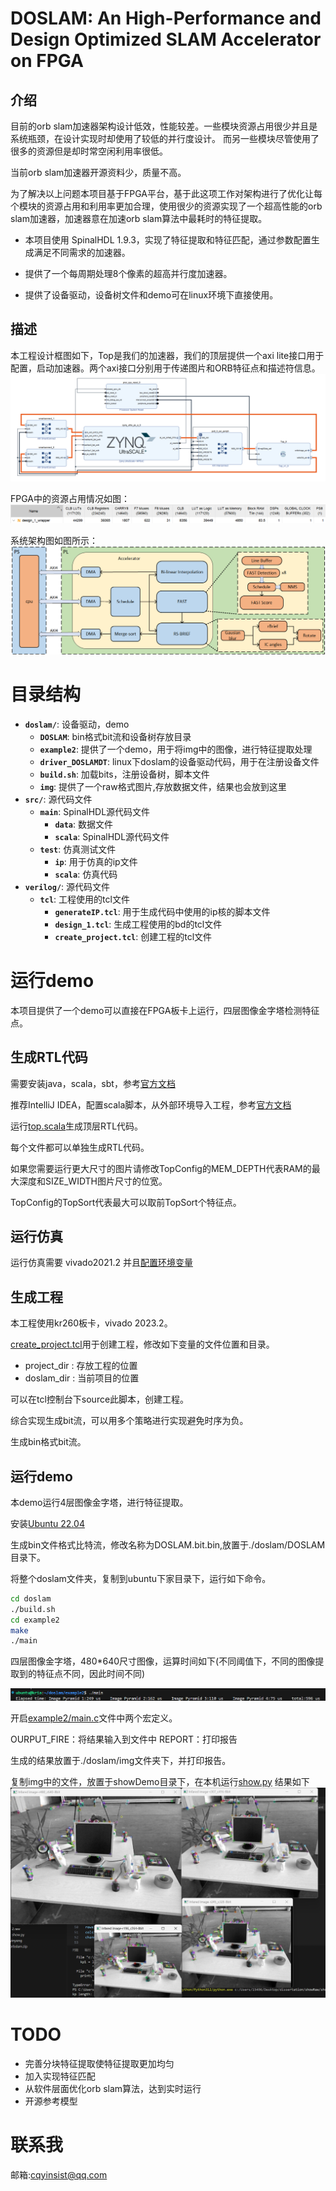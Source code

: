 # DOSLAM: An High-Performance and Design Optimized SLAM Accelerator on FPGA

## 介绍
目前的orb slam加速器架构设计低效，性能较差。一些模块资源占用很少并且是系统瓶颈，在设计实现时却使用了较低的并行度设计。
而另一些模块尽管使用了很多的资源但是却时常空闲利用率很低。

当前orb slam加速器开源资料少，质量不高。

为了解决以上问题本项目基于FPGA平台，基于此这项工作对架构进行了优化让每个模块的资源占用和利用率更加合理，使用很少的资源实现了一个超高性能的orb slam加速器，加速器意在加速orb slam算法中最耗时的特征提取。

- 本项目使用 SpinalHDL 1.9.3，实现了特征提取和特征匹配，通过参数配置生成满足不同需求的加速器。

- 提供了一个每周期处理8个像素的超高并行度加速器。

- 提供了设备驱动，设备树文件和demo可在linux环境下直接使用。

## 描述

本工程设计框图如下，Top是我们的加速器，我们的顶层提供一个axi lite接口用于配置，启动加速器。两个axi接口分别用于传递图片和ORB特征点和描述符信息。
![img.png](img/img6.png)

FPGA中的资源占用情况如图：
![img.png](img/img1.png)

系统架构图如图所示：
![img.png](img/img4.png)

# 目录结构

- **`doslam/`**: 设备驱动，demo
    - **`DOSLAM`**: bin格式bit流和设备树存放目录
    - **`example2`**: 提供了一个demo，用于将img中的图像，进行特征提取处理
    - **`driver_DOSLAMDT`**: linux下doslam的设备驱动代码，用于在注册设备文件
    - **`build.sh`**: 加载bits，注册设备树，脚本文件
    - **`img`**: 提供了一个raw格式图片,存放数据文件，结果也会放到这里
- **`src/`**: 源代码文件
    - **`main`**: SpinalHDL源代码文件
      - **`data`**: 数据文件
      - **`scala`**: SpinalHDL源代码文件
    - **`test`**: 仿真测试文件
      - **`ip`**: 用于仿真的ip文件
      - **`scala`**: 仿真代码
- **`verilog/`**: 源代码文件
    - **`tcl`**: 工程使用的tcl文件
      - **`generateIP.tcl`**: 用于生成代码中使用的ip核的脚本文件
      - **`design_1.tcl`**: 生成工程使用的bd的tcl文件
      - **`create_project.tcl`**: 创建工程的tcl文件

# 运行demo

本项目提供了一个demo可以直接在FPGA板卡上运行，四层图像金字塔检测特征点。

## 生成RTL代码

需要安装java，scala，sbt，参考[官方文档](https://spinalhdl.github.io/SpinalDoc-RTD/zh_CN/SpinalHDL/Getting%20Started/Install%20and%20setup.html)

推荐IntelliJ IDEA，配置scala脚本，从外部环境导入工程，参考[官方文档](https://spinalhdl.github.io/SpinalDoc-RTD/zh_CN/SpinalHDL/Getting%20Started/IntelliJ.html)

运行[top.scala](./src/main/scala/top.scala)生成顶层RTL代码。

每个文件都可以单独生成RTL代码。

如果您需要运行更大尺寸的图片请修改TopConfig的MEM_DEPTH代表RAM的最大深度和SIZE_WIDTH图片尺寸的位宽。

TopConfig的TopSort代表最大可以取前TopSort个特征点。

## 运行仿真

运行仿真需要 vivado2021.2 并且[配置环境变量](https://github.com/SpinalHDL/SpinalHDL/pull/664)

## 生成工程
本工程使用kr260板卡，vivado 2023.2。

[create_project.tcl](./verilog/tcl/create_project.tcl)用于创建工程，修改如下变量的文件位置和目录。

- project_dir : 存放工程的位置
- doslam_dir : 当前项目的位置

可以在tcl控制台下source此脚本，创建工程。

综合实现生成bit流，可以用多个策略进行实现避免时序为负。

生成bin格式bit流。

## 运行demo

本demo运行4层图像金字塔，进行特征提取。

安装[Ubuntu 22.04](https://www.amd.com/en/products/system-on-modules/kria/k26/kr260-robotics-starter-kit/getting-started/getting-started.html)

生成bin文件格式比特流，修改名称为DOSLAM.bit.bin,放置于./doslam/DOSLAM目录下。

将整个doslam文件夹，复制到ubuntu下家目录下，运行如下命令。

``` bash
cd doslam
./build.sh
cd example2
make
./main
```

四层图像金字塔，480*640尺寸图像，运算时间如下(不同阈值下，不同的图像提取到的特征点不同，因此时间不同)

![img.png](img/img2.png)

开启[example2/main.c](./doslam/example2/main.c)文件中两个宏定义。

OURPUT_FIRE：将结果输入到文件中
REPORT：打印报告

生成的结果放置于./doslam/img文件夹下，并打印报告。

复制img中的文件，放置于showDemo目录下，在本机运行[show.py](./doslam/showDemo/show.py)
结果如下
![img.png](img/img3.png)

# TODO

- 完善分块特征提取使特征提取更加均匀
- 加入实现特征匹配
- 从软件层面优化orb slam算法，达到实时运行
- 开源参考模型

# 联系我

邮箱:cqyinsist@qq.com
